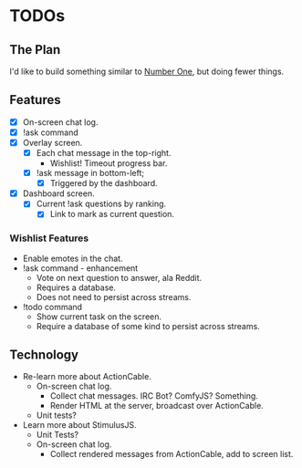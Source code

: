 # TODOs

## The Plan

I'd like to build something similar to [Number One](https://github.com/michaeljolley/number-one), but doing fewer things.

## Features

- [x] On-screen chat log.
- [x] !ask command
- [x] Overlay screen.
  - [x] Each chat message in the top-right.
    - Wishlist!  Timeout progress bar.
  - [x] !ask message in bottom-left;
    - [x] Triggered by the dashboard.
- [x] Dashboard screen.
  - [x] Current !ask questions by ranking.
    - [x] Link to mark as current question.

### Wishlist Features

- Enable emotes in the chat.
- !ask command - enhancement
  - Vote on next question to answer, ala Reddit.
  - Requires a database.
  - Does not need to persist across streams.
- !todo command
  - Show current task on the screen.
  - Require a database of some kind to persist across streams.

## Technology

- Re-learn more about ActionCable.
  - On-screen chat log.
    - Collect chat messages.  IRC Bot?  ComfyJS?  Something.
    - Render HTML at the server, broadcast over ActionCable.
  - Unit tests?
- Learn more about StimulusJS.
  - Unit Tests?
  - On-screen chat log.
    - Collect rendered messages from ActionCable, add to screen list.

